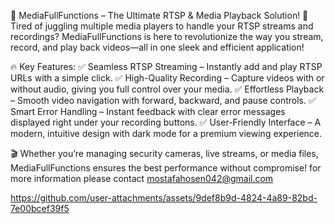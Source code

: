 🎥 MediaFullFunctions – The Ultimate RTSP & Media Playback Solution! 🚀
Tired of juggling multiple media players to handle your RTSP streams and recordings? MediaFullFunctions is here to revolutionize the way you stream, record, and play back videos—all in one sleek and efficient application!

🔥 Key Features:
✅ Seamless RTSP Streaming – Instantly add and play RTSP URLs with a simple click.
✅ High-Quality Recording – Capture videos with or without audio, giving you full control over your media.
✅ Effortless Playback – Smooth video navigation with forward, backward, and pause controls.
✅ Smart Error Handling – Instant feedback with clear error messages displayed right under your recording buttons.
✅ User-Friendly Interface – A modern, intuitive design with dark mode for a premium viewing experience.

🎬 Whether you’re managing security cameras, live streams, or media files, MediaFullFunctions ensures the best performance without compromise!
for more information please contact mostafahosen042@gmail.com

https://github.com/user-attachments/assets/9def8b9d-4824-4a89-82bd-7e00bcef39f5

